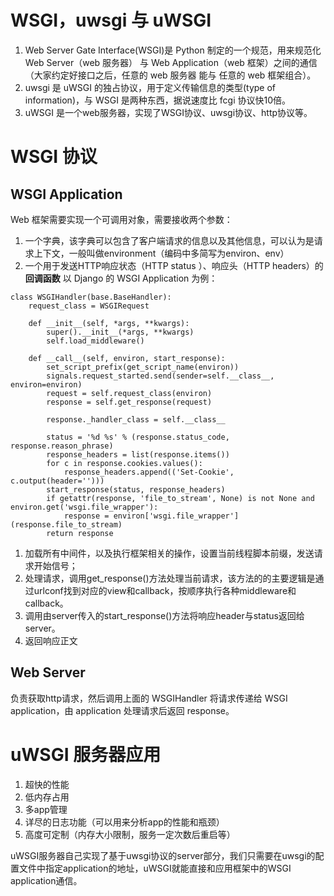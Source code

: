 # WSGI，uwsgi 与 uWSGI
1. Web Server Gate Interface(WSGI)是 Python 制定的一个规范，用来规范化 Web Server（web 服务器） 与 Web Application（web 框架）之间的通信（大家约定好接口之后，任意的 web 服务器 能与 任意的 web 框架组合）。
2. uwsgi 是 uWSGI 的独占协议，用于定义传输信息的类型(type of information)，与 WSGI 是两种东西，据说速度比 fcgi 协议快10倍。
3. uWSGI 是一个web服务器，实现了WSGI协议、uwsgi协议、http协议等。

# WSGI 协议
## WSGI Application
Web 框架需要实现一个可调用对象，需要接收两个参数：
1. 一个字典，该字典可以包含了客户端请求的信息以及其他信息，可以认为是请求上下文，一般叫做environment（编码中多简写为environ、env）
2. 一个用于发送HTTP响应状态（HTTP status ）、响应头（HTTP headers）的 **回调函数**
以 Django 的 WSGI Application 为例：
```
class WSGIHandler(base.BaseHandler):
    request_class = WSGIRequest

    def __init__(self, *args, **kwargs):
        super().__init__(*args, **kwargs)
        self.load_middleware()

    def __call__(self, environ, start_response):
        set_script_prefix(get_script_name(environ))
        signals.request_started.send(sender=self.__class__, environ=environ)
        request = self.request_class(environ)
        response = self.get_response(request)

        response._handler_class = self.__class__

        status = '%d %s' % (response.status_code, response.reason_phrase)
        response_headers = list(response.items())
        for c in response.cookies.values():
            response_headers.append(('Set-Cookie', c.output(header='')))
        start_response(status, response_headers)
        if getattr(response, 'file_to_stream', None) is not None and environ.get('wsgi.file_wrapper'):
            response = environ['wsgi.file_wrapper'](response.file_to_stream)
        return response
```
1. 加载所有中间件，以及执行框架相关的操作，设置当前线程脚本前缀，发送请求开始信号；
2. 处理请求，调用get_response()方法处理当前请求，该方法的的主要逻辑是通过urlconf找到对应的view和callback，按顺序执行各种middleware和callback。
3. 调用由server传入的start_response()方法将响应header与status返回给server。
4. 返回响应正文


## Web Server
负责获取http请求，然后调用上面的 WSGIHandler 将请求传递给 WSGI application，由 application 处理请求后返回 response。

# uWSGI 服务器应用
1. 超快的性能
2. 低内存占用
3. 多app管理
4. 详尽的日志功能（可以用来分析app的性能和瓶颈）
5. 高度可定制（内存大小限制，服务一定次数后重启等）

uWSGI服务器自己实现了基于uwsgi协议的server部分，我们只需要在uwsgi的配置文件中指定application的地址，uWSGI就能直接和应用框架中的WSGI application通信。
